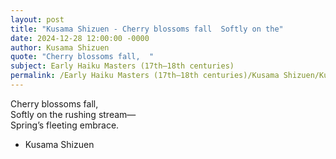 ```yaml
---
layout: post
title: "Kusama Shizuen - Cherry blossoms fall  Softly on the"
date: 2024-12-28 12:00:00 -0000
author: Kusama Shizuen
quote: "Cherry blossoms fall,  "
subject: Early Haiku Masters (17th–18th centuries)
permalink: /Early Haiku Masters (17th–18th centuries)/Kusama Shizuen/Kusama Shizuen - Cherry blossoms fall  Softly on the
---
```


Cherry blossoms fall,  
Softly on the rushing stream—  
Spring’s fleeting embrace.

- Kusama Shizuen
